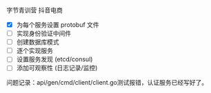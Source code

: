 字节青训营 抖音电商

- [x] 为每个服务设置 protobuf 文件
- [ ] 实现身份验证中间件
- [ ] 创建数据库模式
- [ ] 逐个实现服务
- [ ] 设置服务发现 (etcd/consul)
- [ ] 添加可观察性 (日志记录/监控)

问题记录：api/gen/cmd/client/client.go测试报错，认证服务已经写好了。